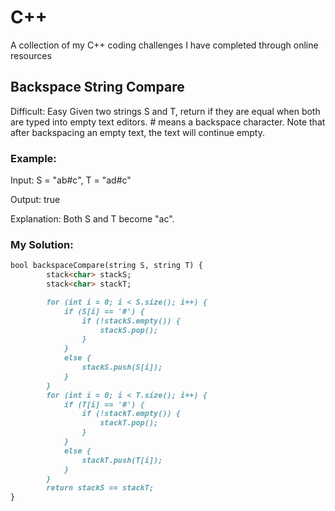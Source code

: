 # C++
A collection of my C++ coding challenges I have completed through online resources

## Backspace String Compare
Difficult: Easy
Given two strings S and T, return if they are equal when both are typed into empty text editors. # means a backspace character.
Note that after backspacing an empty text, the text will continue empty.
### Example:
Input: S = "ab#c", T = "ad#c"

Output: true

Explanation: Both S and T become "ac".
### My Solution:
```markdown
bool backspaceCompare(string S, string T) {
        stack<char> stackS;
        stack<char> stackT;

        for (int i = 0; i < S.size(); i++) {
            if (S[i] == '#') {
                if (!stackS.empty()) {
                    stackS.pop();
                }
            }
            else {
                stackS.push(S[i]);
            }
        }
        for (int i = 0; i < T.size(); i++) {
            if (T[i] == '#') {
                if (!stackT.empty()) {
                    stackT.pop();
                }
            }
            else {
                stackT.push(T[i]);
            }
        }
        return stackS == stackT;
}
```
